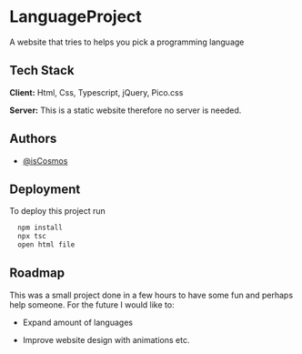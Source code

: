
# LanguageProject

A website that tries to helps you pick a programming language 


## Tech Stack

**Client:** Html, Css, Typescript, jQuery, Pico.css

**Server:** This is a static website therefore no server is needed.
## Authors

- [@isCosmos](https://www.github.com/iscosmos)


## Deployment

To deploy this project run

```bash
  npm install
  npx tsc
  open html file
```


## Roadmap

This was a small project done in a few hours to have some fun and perhaps help someone. For the future I would like to:

- Expand amount of languages

- Improve website design with animations etc.
